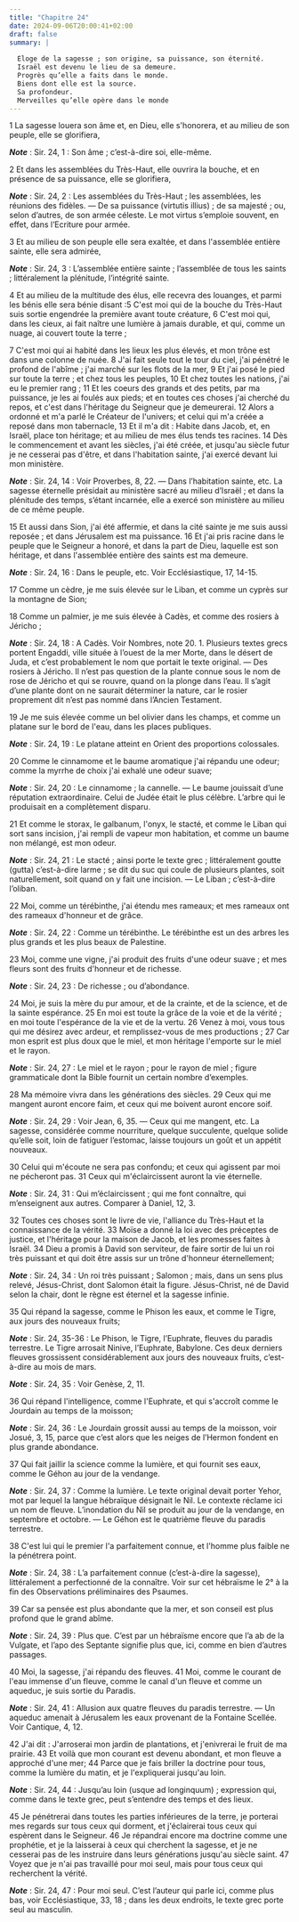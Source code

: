 ```yaml
---
title: "Chapitre 24"
date: 2024-09-06T20:00:41+02:00
draft: false
summary: |
  
  Eloge de la sagesse ; son origine, sa puissance, son éternité.
  Israël est devenu le lieu de sa demeure.
  Progrès qu’elle a faits dans le monde.
  Biens dont elle est la source.
  Sa profondeur.
  Merveilles qu’elle opère dans le monde
---
```



1 La sagesse louera son âme et, en Dieu, elle s'honorera, et au milieu de son peuple, elle se glorifiera,

***Note*** :  Sir. 24, 1 : Son âme ; c’est-à-dire soi, elle-même.

2 Et dans les assemblées du Très-Haut, elle ouvrira la bouche, et en présence de sa puissance, elle se glorifiera,

***Note*** :  Sir. 24, 2 : Les assemblées du Très-Haut ; les assemblées, les réunions des fidèles. ― De sa puissance (virtutis illius) ; de sa majesté ; ou, selon d’autres, de son armée céleste. Le mot virtus s’emploie souvent, en effet, dans l’Ecriture pour armée.


3 Et au milieu de son peuple elle sera exaltée, et dans l'assemblée entière sainte, elle sera admirée,

***Note*** :  Sir. 24, 3 : L’assemblée entière sainte ; l’assemblée de tous les saints ; littéralement la plénitude, l’intégrité sainte.

4 Et au milieu de la multitude des élus, elle recevra des louanges, et parmi les bénis elle sera bénie disant :5 C'est moi qui de la bouche du Très-Haut suis sortie engendrée la première avant toute créature, 6 C'est moi qui, dans les cieux, ai fait naître une lumière à jamais durable, et qui, comme un nuage, ai couvert toute la terre ;


7 C'est moi qui ai habité dans les lieux les plus élevés, et mon trône est dans une colonne de nuée. 8 J'ai fait seule tout le tour du ciel, j'ai pénétré le profond de l'abîme ; j'ai marché sur les flots de la mer, 9 Et j'ai posé le pied sur toute la terre ; et chez tous les peuples, 10 Et chez toutes les nations, j'ai eu le premier rang ; 11 Et les coeurs des grands et des petits, par ma puissance, je les ai foulés aux pieds; et en toutes ces choses j'ai cherché du repos, et c'est dans l'héritage du Seigneur que je demeurerai. 12 Alors a ordonné et m'a parlé le Créateur de l'univers; et celui qui m'a créée a reposé dans mon tabernacle, 13 Et il m'a dit : Habite dans Jacob, et, en Israël, place ton héritage; et au milieu de mes élus tends tes racines. 14 Dès le commencement et avant les siècles, j'ai été créée, et jusqu'au siècle futur je ne cesserai pas d'être, et dans l'habitation sainte, j'ai exercé devant lui mon ministère.

***Note*** :  Sir. 24, 14 : Voir Proverbes, 8, 22. ― Dans l’habitation sainte, etc. La sagesse éternelle présidait au ministère sacré au milieu d’Israël ; et dans la plénitude des temps, s’étant incarnée, elle a exercé son ministère au milieu de ce même peuple.

15 Et aussi dans Sion, j'ai été affermie, et dans la cité sainte je me suis aussi reposée ; et dans Jérusalem est ma puissance. 16 Et j'ai pris racine dans le peuple que le Seigneur a honoré, et dans la part de Dieu, laquelle est son héritage, et dans l'assemblée entière des saints est ma demeure.

***Note*** :  Sir. 24, 16 : Dans le peuple, etc. Voir Ecclésiastique, 17, 14-15.

17 Comme un cèdre, je me suis élevée sur le Liban, et comme un cyprès sur la montagne de Sion;


18 Comme un palmier, je me suis élevée à Cadès, et comme des rosiers à Jéricho ;

***Note*** :  Sir. 24, 18 : A Cadès. Voir Nombres, note 20. 1. Plusieurs textes grecs portent Engaddi, ville située à l’ouest de la mer Morte, dans le désert de Juda, et c’est probablement le nom que portait le texte original. ― Des rosiers à Jéricho. Il n’est pas question de la plante connue sous le nom de rose de Jéricho et qui se rouvre, quand on la plonge dans l’eau. Il s’agit d’une plante dont on ne saurait déterminer la nature, car le rosier proprement dit n’est pas nommé dans l’Ancien Testament.

19 Je me suis élevée comme un bel olivier dans les champs, et comme un platane sur le bord de l'eau, dans les places publiques.

***Note*** :  Sir. 24, 19 : Le platane atteint en Orient des proportions colossales.

20 Comme le cinnamome et le baume aromatique j'ai répandu une odeur; comme la myrrhe de choix j'ai exhalé une odeur suave;

***Note*** :  Sir. 24, 20 : Le cinnamome ; la cannelle. ― Le baume jouissait d’une réputation extraordinaire. Celui de Judée était le plus célèbre. L’arbre qui le produisait en a complètement disparu.

21 Et comme le storax, le galbanum, l'onyx, le stacté, et comme le Liban qui sort sans incision, j'ai rempli de vapeur mon habitation, et comme un baume non mélangé, est mon odeur.

***Note*** :  Sir. 24, 21 : Le stacté ; ainsi porte le texte grec ; littéralement goutte (gutta) c’est-à-dire larme ; se dit du suc qui coule de plusieurs plantes, soit naturellement, soit quand on y fait une incision. ― Le Liban ; c’est-à-dire l’oliban.


22 Moi, comme un térébinthe, j'ai étendu mes rameaux; et mes rameaux ont des rameaux d'honneur et de grâce.

***Note*** :  Sir. 24, 22 : Comme un térébinthe. Le térébinthe est un des arbres les plus grands et les plus beaux de Palestine.

23 Moi, comme une vigne, j'ai produit des fruits d'une odeur suave ; et mes fleurs sont des fruits d'honneur et de richesse.

***Note*** :  Sir. 24, 23 : De richesse ; ou d’abondance.

24 Moi, je suis la mère du pur amour, et de la crainte, et de la science, et de la sainte espérance. 25 En moi est toute la grâce de la voie et de la vérité ; en moi toute l'espérance de la vie et de la vertu. 26 Venez à moi, vous tous qui me désirez avec ardeur, et remplissez-vous de mes productions ; 27 Car mon esprit est plus doux que le miel, et mon héritage l'emporte sur le miel et le rayon.

***Note*** :  Sir. 24, 27 : Le miel et le rayon ; pour le rayon de miel ; figure grammaticale dont la Bible fournit un certain nombre d’exemples.


28 Ma mémoire vivra dans les générations des siècles. 29 Ceux qui me mangent auront encore faim, et ceux qui me boivent auront encore soif.

***Note*** :  Sir. 24, 29 : Voir Jean, 6, 35. ― Ceux qui me mangent, etc. La sagesse, considérée comme nourriture, quelque succulente, quelque solide qu’elle soit, loin de fatiguer l’estomac, laisse toujours un goût et un appétit nouveaux.

30 Celui qui m'écoute ne sera pas confondu; et ceux qui agissent par moi ne pécheront pas. 31 Ceux qui m'éclaircissent auront la vie éternelle.

***Note*** :  Sir. 24, 31 : Qui m’éclaircissent ; qui me font connaître, qui m’enseignent aux autres. Comparer à Daniel, 12, 3.


32 Toutes ces choses sont le livre de vie, l'alliance du Très-Haut et la connaissance de la vérité. 33 Moïse a donné la loi avec des préceptes de justice, et l'héritage pour la maison de Jacob, et les promesses faites à Israël. 34 Dieu a promis à David son serviteur, de faire sortir de lui un roi très puissant et qui doit être assis sur un trône d'honneur éternellement;

***Note*** :  Sir. 24, 34 : Un roi très puissant ; Salomon ; mais, dans un sens plus relevé, Jésus-Christ, dont Salomon était la figure. Jésus-Christ, né de David selon la chair, dont le règne est éternel et la sagesse infinie.

35 Qui répand la sagesse, comme le Phison les eaux, et comme le Tigre, aux jours des nouveaux fruits;

***Note*** :  Sir. 24, 35-36 : Le Phison, le Tigre, l’Euphrate, fleuves du paradis terrestre. Le Tigre arrosait Ninive, l’Euphrate, Babylone. Ces deux derniers fleuves grossissent considérablement aux jours des nouveaux fruits, c’est-à-dire au mois de mars.

***Note*** :  Sir. 24, 35 : Voir Genèse, 2, 11.

36 Qui répand l'intelligence, comme l'Euphrate, et qui s'accroît comme le Jourdain au temps de la moisson;

***Note*** :  Sir. 24, 36 : Le Jourdain grossit aussi au temps de la moisson, voir Josué, 3, 15, parce que c’est alors que les neiges de l’Hermon fondent en plus grande abondance.

37 Qui fait jaillir la science comme la lumière, et qui fournit ses eaux, comme le Géhon au jour de la vendange.

***Note*** :  Sir. 24, 37 : Comme la lumière. Le texte original devait porter Yehor, mot par lequel la langue hébraïque désignait le Nil. Le contexte réclame ici un nom de fleuve. L’inondation du Nil se produit au jour de la vendange, en septembre et octobre. ― Le Géhon est le quatrième fleuve du paradis terrestre.

38 C'est lui qui le premier l'a parfaitement connue, et l'homme plus faible ne la pénétrera point.

***Note*** :  Sir. 24, 38 : L’a parfaitement connue (c’est-à-dire la sagesse), littéralement a perfectionné de la connaître. Voir sur cet hébraïsme le 2° à la fin des Observations préliminaires des Psaumes.

39 Car sa pensée est plus abondante que la mer, et son conseil est plus profond que le grand abîme.

***Note*** :  Sir. 24, 39 : Plus que. C’est par un hébraïsme encore que l’a ab de la Vulgate, et l’apo des Septante signifie plus que, ici, comme en bien d’autres passages.

40 Moi, la sagesse, j'ai répandu des fleuves. 41 Moi, comme le courant de l'eau immense d'un fleuve, comme le canal d'un fleuve et comme un aqueduc, je suis sortie du Paradis.

***Note*** :  Sir. 24, 41 : Allusion aux quatre fleuves du paradis terrestre. ― Un aqueduc amenait à Jérusalem les eaux provenant de la Fontaine Scellée. Voir Cantique, 4, 12.

42 J'ai dit : J'arroserai mon jardin de plantations, et j'enivrerai le fruit de ma prairie. 43 Et voilà que mon courant est devenu abondant, et mon fleuve a approché d'une mer; 44 Parce que je fais briller la doctrine pour tous, comme la lumière du matin, et je l'expliquerai jusqu'au loin.

***Note*** :  Sir. 24, 44 : Jusqu’au loin (usque ad longinquum) ; expression qui, comme dans le texte grec, peut s’entendre des temps et des lieux.

45 Je pénétrerai dans toutes les parties inférieures de la terre, je porterai mes regards sur tous ceux qui dorment, et j'éclairerai tous ceux qui espèrent dans le Seigneur. 46 Je répandrai encore ma doctrine comme une prophétie, et je la laisserai à ceux qui cherchent la sagesse, et je ne cesserai pas de les instruire dans leurs générations jusqu'au siècle saint. 47 Voyez que je n'ai pas travaillé pour moi seul, mais pour tous ceux qui recherchent la vérité.

***Note*** :  Sir. 24, 47 : Pour moi seul. C’est l’auteur qui parle ici, comme plus bas, voir Ecclésiastique, 33, 18 ; dans les deux endroits, le texte grec porte seul au masculin.


